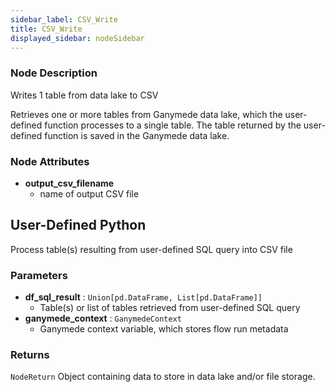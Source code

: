 ```yaml
---
sidebar_label: CSV_Write
title: CSV_Write
displayed_sidebar: nodeSidebar
---
```


### Node Description

Writes 1 table from data lake to CSV

Retrieves one or more tables from Ganymede data lake, which the user-defined function processes
to a single table.  The table returned by the user-defined function is saved in the Ganymede
data lake.

### Node Attributes

- **output_csv_filename**
  - name of output CSV file

## User-Defined Python

Process table(s) resulting from user-defined SQL query into CSV file

### Parameters

- **df_sql_result** : `Union[pd.DataFrame, List[pd.DataFrame]]`
    - Table(s) or list of tables retrieved from user-defined SQL query
- **ganymede_context** : `GanymedeContext`
    - Ganymede context variable, which stores flow run metadata

### Returns

`NodeReturn`
  Object containing data to store in data lake and/or file storage.
